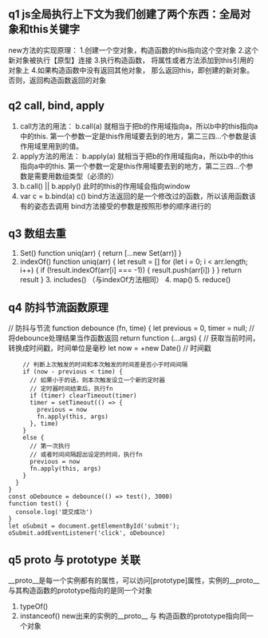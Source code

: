 ## q1 js全局执行上下文为我们创建了两个东西：全局对象和this关键字
   new方法的实现原理：
    1.创建一个空对象，构造函数的this指向这个空对象
    2.这个新对象被执行【原型】连接
    3.执行构造函数， 将属性或者方法添加到this引用的对象上
    4.如果构造函数中没有返回其他对象， 那么返回this，即创建的新对象。否则，返回构造函数返回的对象

## q2 call, bind, apply
   1. call方法的用法：
   b.call(a) 就相当于把b的作用域指向a，所以b中的this指向a中的this.
   第一个参数一定是this作用域要去到的地方，第二三四...个参数是该作用域里用到的值。
   2. apply方法的用法：
   b.apply(a) 就相当于把b的作用域指向a，所以b中的this指向a中的this.
   第一个参数一定是this作用域要去到的地方，第二三四...个参数是需要用数组类型（必须的）
   3. b.call() || b.apply() 此时的this的作用域会指向window
   4. var c = b.bind(a)
      c()
      bind方法返回的是一个修改过的函数，所以该用函数该有的姿态去调用
      bind方法接受的参数是按照形参的顺序进行的

## q3 数组去重
   1. Set()
      function uniq(arr) {
      return [...new Set(arr)]
    }
   2. indexOf()
      function uniq(arr) {
       let result = []
        for (let i = 0; i < arr.length; i++) {
         if (!result.indexOf(arr[i] === -1)) {
           result.push(arr[i])
         }
       }
       return result
     }
    3. includes()  （与indexOf方法相同）
    4. map()
    5. reduce()

## q4 防抖节流函数原理
   // 防抖与节流
    function debounce (fn, time) {
      let previous = 0, timer = null;
      // 将debounce处理结果当作函数返回
      return function (...args) {
        // 获取当前时间， 转换成时间戳，时间单位是毫秒
        let now = +new Date() // 时间戳

        // 判断上次触发的时间和本次触发的时间差是否小于时间间隔
        if (now - previous < time) {
          // 如果小于的话，则本次触发设立一个新的定时器
          // 定时器时间结束后，执行fn
          if (timer) clearTimeout(timer)
          timer = setTimeout(() => {
            previous = now
            fn.apply(this, args)
          }, time)
        }
        else {
          // 第一次执行
          // 或者时间间隔超出设定的时间，执行fn
          previous = now
          fn.apply(this, args)
        }
      }
    }
    const oDebounce = debounce(() => test(), 3000)
    function test() {
      console.log('提交成功')
    }
    let oSubmit = document.getElementById('submit');
    oSubmit.addEventListener('click', oDebounce)

## q5 __proto__ 与 prototype 关联
   __proto__是每一个实例都有的属性，可以访问[prototype]属性，实例的__proto__与其构造函数的prototype指向的是同一个对象
   1. typeOf()
   2. instanceof() new出来的实例的__proto__ 与 构造函数的prototype指向同一个对象 